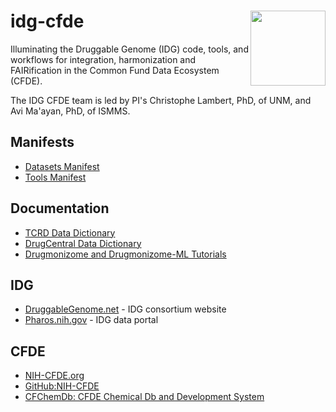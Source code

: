 # idg-cfde <img align="right" src="/doc/images/cfde_logo.png" height="120">

Illuminating the Druggable Genome (IDG) code, tools, and workflows for integration, harmonization and FAIRification in the Common Fund Data Ecosystem (CFDE).

The IDG CFDE team is led by PI's Christophe Lambert, PhD, of UNM, and Avi Ma'ayan, PhD, of ISMMS. 

## Manifests

  * [Datasets Manifest](manifests/Datasets.md)
  * [Tools Manifest](manifests/Tools.md)

## Documentation

  * [TCRD Data Dictionary](data_dictionary/tcrd_data_dictionary.md)
  * [DrugCentral Data Dictionary](data_dictionary/DrugCentral_datadictionary.md)
  * [Drugmonizome and Drugmonizome-ML Tutorials](https://maayanlab.cloud/drugmonizome/#/Tutorial)

## IDG

  * [DruggableGenome.net](https://druggablegenome.net) - IDG consortium website
  * [Pharos.nih.gov](https://pharos.nih.gov) - IDG data portal

## CFDE

  * [NIH-CFDE.org](https://www.nih-cfde.org/)
  * [GitHub:NIH-CFDE](https://github.com/nih-cfde)
  * [CFChemDb: CFDE Chemical Db and Development System](https://github.com/unmtransinfo/CFChemDb)
